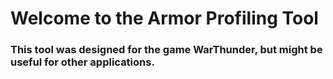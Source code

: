 # Welcome to the Armor Profiling Tool

### This tool was designed for the game WarThunder, but might be useful for other applications.